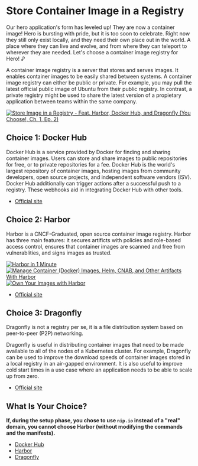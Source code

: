 # Store Container Image in a Registry

Our hero application's form has leveled up! They are now a container image! Hero is bursting with pride, but it is too soon to celebrate. Right now they still only exist locally, and they need their own place out in the world. A place where they can live and evolve, and from where they can teleport to wherever they are needed. Let's choose a container image registry for Hero! ♪  

A container image registry is a server that stores and serves images. It enables container images to be easily shared between systems. A container image registry can either be public or private. For example, you may pull the latest official public image of Ubuntu from their public registry. In contrast, a private registry might be used to share the latest version of a propietary application between teams within the same company.

[![Store Image in a Registry - Feat. Harbor, Docker Hub, and Dragonfly (You Choose!, Ch. 1, Ep. 2)](https://img.youtube.com/vi/QP8xGYwevKo/0.jpg)](https://youtu.be/QP8xGYwevKo)

## Choice 1: Docker Hub

Docker Hub is a service provided by Docker for finding and sharing container images. Users can store and share images to public repositories for free, or to private repositories for a fee. Docker Hub is the world's largest repository of container images, hosting images from community developers, open source projects, and independent software vendors (ISV). Docker Hub additionally can trigger actions after a successful push to a registry. These webhooks aid in integrating Docker Hub with other tools.

* [Official site](https://hub.docker.com)

## Choice 2: Harbor

Harbor is a CNCF-Graduated, open source container image registry. Harbor has three main features: it secures artificts with policies and role-based access control, ensures that container images are scanned and free from vulnerablities, and signs images as trusted. 

[![Harbor in 1 Minute](https://img.youtube.com/vi/96U4NumYA-M/0.jpg)](https://youtu.be/96U4NumYA-M)
[![Manage Container (Docker) Images, Helm, CNAB, and Other Artifacts With Harbor](https://img.youtube.com/vi/f931M4-my1k/0.jpg)](https://youtu.be/f931M4-my1k)
[![Own Your Images with Harbor](https://img.youtube.com/vi/mXwslv2VAbY/0.jpg)](https://via.vmw.com/Harbor)
* [Official site](https://goharbor.io)

## Choice 3: Dragonfly

Dragonfly is not a registry per se, it is a file distribution system based on peer-to-peer (P2P) networking. 

Dragonfly is useful in distributing container images that need to be made available to all of the nodes of a Kubernetes cluster. For example, Dragonfly can be used to improve the download speeds of container images stored in a local registry in an air-gapped environment. It is also useful to improve cold start times in a use case where an application needs to be able to scale up from zero.

* [Official site](https://d7y.io)

## What Is Your Choice?

**If, during the setup phase, you chose to use `nip.io` instead of a "real" domain, you cannot choose Harbor (without modifying the commands and the manifests).**

* [Docker Hub](docker-hub.md)
* [Harbor](harbor.md)
* [Dragonfly](dragonfly.md)